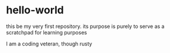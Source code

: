 hello-world
===========

this be my very first repository. 
its purpose is purely to serve as a scratchpad for learning purposes

I am a coding veteran, though rusty

